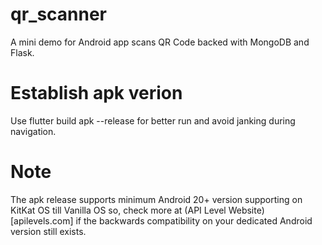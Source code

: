 # qr_scanner

A mini demo for Android app scans QR Code backed with MongoDB and Flask.

# Establish apk verion

Use flutter build apk --release for better run and avoid janking during navigation.

# Note
The apk release supports minimum Android 20+ version supporting on KitKat OS till Vanilla OS so, check more at (API Level Website)[apilevels.com] if the backwards compatibility on your dedicated Android version still exists.
